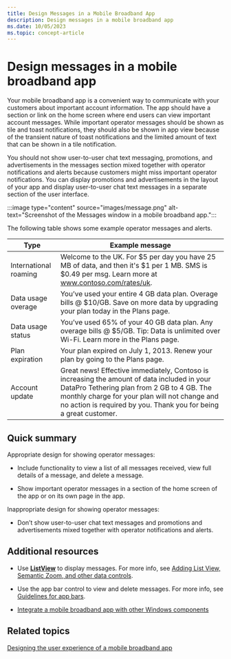 ```yaml
---
title: Design Messages in a Mobile Broadband App
description: Design messages in a mobile broadband app
ms.date: 10/05/2023
ms.topic: concept-article
---
```


# Design messages in a mobile broadband app

Your mobile broadband app is a convenient way to communicate with your customers about important account information. The app should have a section or link on the home screen where end users can view important account messages. While important operator messages should be shown as tile and toast notifications, they should also be shown in app view because of the transient nature of toast notifications and the limited amount of text that can be shown in a tile notification.

You should not show user-to-user chat text messaging, promotions, and advertisements in the messages section mixed together with operator notifications and alerts because customers might miss important operator notifications. You can display promotions and advertisements in the layout of your app and display user-to-user chat text messages in a separate section of the user interface.

:::image type="content" source="images/message.png" alt-text="Screenshot of the Messages window in a mobile broadband app.":::

The following table shows some example operator messages and alerts.

| Type | Example message |
|--|--|
| International roaming | Welcome to the UK. For $5 per day you have 25 MB of data, and then it's $1 per 1 MB. SMS is $0.49 per msg. Learn more at www.contoso.com/rates/uk. |
| Data usage overage | You’ve used your entire 4 GB data plan. Overage bills @ $10/GB. Save on more data by upgrading your plan today in the Plans page. |
| Data usage status | You’ve used 65% of your 40 GB data plan. Any overage bills @ $5/GB. Tip: Data is unlimited over Wi-Fi. Learn more in the Plans page. |
| Plan expiration | Your plan expired on July 1, 2013. Renew your plan by going to the Plans page. |
| Account update | Great news! Effective immediately, Contoso is increasing the amount of data included in your DataPro Tethering plan from 2 GB to 4 GB. The monthly charge for your plan will not change and no action is required by you. Thank you for being a great customer. |

## Quick summary

Appropriate design for showing operator messages:

- Include functionality to view a list of all messages received, view full details of a message, and delete a message.

- Show important operator messages in a section of the home screen of the app or on its own page in the app.

Inappropriate design for showing operator messages:

- Don’t show user-to-user chat text messages and promotions and advertisements mixed together with operator notifications and alerts.

## Additional resources

- Use [**ListView**](/previous-versions/windows/apps/br211837(v=win.10)) to display messages. For more info, see [Adding List View, Semantic Zoom, and other data controls](/previous-versions/windows/apps/hh465409(v=win.10)).

- Use the app bar control to view and delete messages. For more info, see [Guidelines for app bars](/windows/uwp/controls-and-patterns/app-bars).

- [Integrate a mobile broadband app with other Windows components](integrate-a-mobile-broadband-app-with-other-windows-components.md#tile-and-toast-notifications)

## Related topics

[Designing the user experience of a mobile broadband app](designing-the-user-experience-of-a-mobile-broadband-app.md)

